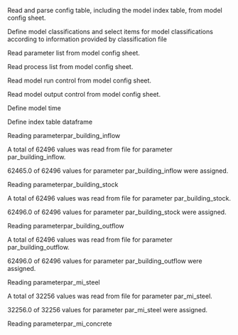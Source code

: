 Read and parse config table, including the model index table, from model config sheet.

Define model classifications and select items for model classifications according to information provided by classification file

Read parameter list from model config sheet.

Read process list from model config sheet.

Read model run control from model config sheet.

Read model output control from model config sheet.

Define model time

Define index table dataframe

Reading parameterpar_building_inflow

A total of 62496 values was read from file for parameter par_building_inflow.

62465.0 of 62496 values for parameter par_building_inflow were assigned.

Reading parameterpar_building_stock

A total of 62496 values was read from file for parameter par_building_stock.

62496.0 of 62496 values for parameter par_building_stock were assigned.

Reading parameterpar_building_outflow

A total of 62496 values was read from file for parameter par_building_outflow.

62496.0 of 62496 values for parameter par_building_outflow were assigned.

Reading parameterpar_mi_steel

A total of 32256 values was read from file for parameter par_mi_steel.

32256.0 of 32256 values for parameter par_mi_steel were assigned.

Reading parameterpar_mi_concrete

